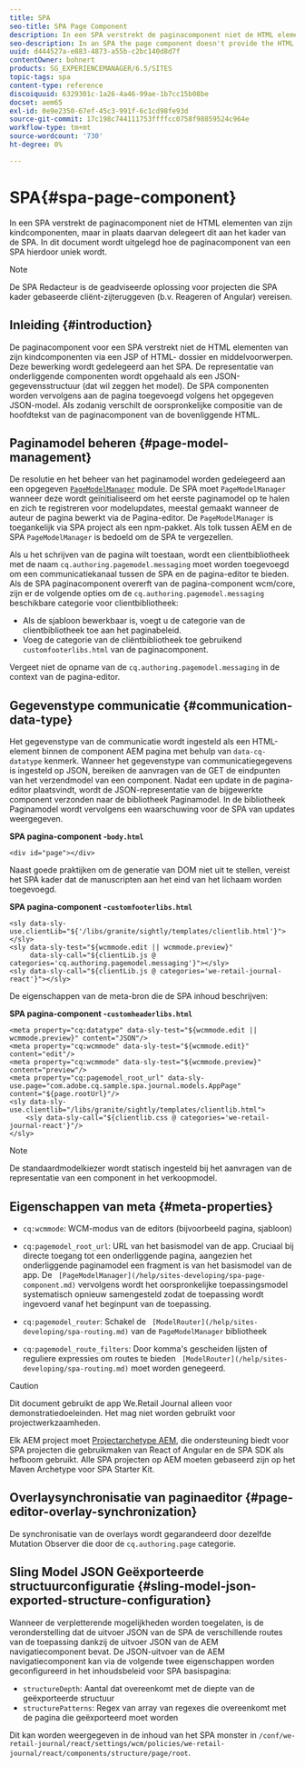 ```yaml
---
title: SPA
seo-title: SPA Page Component
description: In een SPA verstrekt de paginacomponent niet de HTML elementen van zijn kindcomponenten, maar in plaats daarvan delegeert dit aan het kader van de SPA. In dit document wordt uitgelegd hoe de paginacomponent van een SPA hierdoor uniek wordt.
seo-description: In an SPA the page component doesn't provide the HTML elements of its child components, but instead delegates this to the SPA framework. This document explains how this makes the page component of an SPA unique.
uuid: d444527a-e883-4873-a55b-c2bc140d8d7f
contentOwner: bohnert
products: SG_EXPERIENCEMANAGER/6.5/SITES
topic-tags: spa
content-type: reference
discoiquuid: 6329301c-1a26-4a46-99ae-1b7cc15b08be
docset: aem65
exl-id: 0e9e2350-67ef-45c3-991f-6c1cd98fe93d
source-git-commit: 17c198c744111753ffffcc0758f98859524c964e
workflow-type: tm+mt
source-wordcount: '730'
ht-degree: 0%

---
```


# SPA{#spa-page-component}

In een SPA verstrekt de paginacomponent niet de HTML elementen van zijn kindcomponenten, maar in plaats daarvan delegeert dit aan het kader van de SPA. In dit document wordt uitgelegd hoe de paginacomponent van een SPA hierdoor uniek wordt.

>[!NOTE]
>
>De SPA Redacteur is de geadviseerde oplossing voor projecten die SPA kader gebaseerde cliënt-zijteruggeven (b.v. Reageren of Angular) vereisen.

## Inleiding {#introduction}

De paginacomponent voor een SPA verstrekt niet de HTML elementen van zijn kindcomponenten via een JSP of HTML- dossier en middelvoorwerpen. Deze bewerking wordt gedelegeerd aan het SPA. De representatie van onderliggende componenten wordt opgehaald als een JSON-gegevensstructuur (dat wil zeggen het model). De SPA componenten worden vervolgens aan de pagina toegevoegd volgens het opgegeven JSON-model. Als zodanig verschilt de oorspronkelijke compositie van de hoofdtekst van de paginacomponent van de bovenliggende HTML.

## Paginamodel beheren {#page-model-management}

De resolutie en het beheer van het paginamodel worden gedelegeerd aan een opgegeven [ `PageModelManager`](/help/sites-developing/spa-blueprint.md#pagemodelmanager) module. De SPA moet `PageModelManager` wanneer deze wordt geïnitialiseerd om het eerste paginamodel op te halen en zich te registreren voor modelupdates, meestal gemaakt wanneer de auteur de pagina bewerkt via de Pagina-editor. De `PageModelManager` is toegankelijk via SPA project als een npm-pakket. Als tolk tussen AEM en de SPA `PageModelManager` is bedoeld om de SPA te vergezellen.

Als u het schrijven van de pagina wilt toestaan, wordt een clientbibliotheek met de naam `cq.authoring.pagemodel.messaging` moet worden toegevoegd om een communicatiekanaal tussen de SPA en de pagina-editor te bieden. Als de SPA paginacomponent overerft van de pagina-component wcm/core, zijn er de volgende opties om de `cq.authoring.pagemodel.messaging` beschikbare categorie voor clientbibliotheek:

* Als de sjabloon bewerkbaar is, voegt u de categorie van de clientbibliotheek toe aan het paginabeleid.
* Voeg de categorie van de cliëntbibliotheek toe gebruikend `customfooterlibs.html` van de paginacomponent.

Vergeet niet de opname van de `cq.authoring.pagemodel.messaging` in de context van de pagina-editor.

## Gegevenstype communicatie {#communication-data-type}

Het gegevenstype van de communicatie wordt ingesteld als een HTML-element binnen de component AEM pagina met behulp van `data-cq-datatype` kenmerk. Wanneer het gegevenstype van communicatiegegevens is ingesteld op JSON, bereiken de aanvragen van de GET de eindpunten van het verzendmodel van een component. Nadat een update in de pagina-editor plaatsvindt, wordt de JSON-representatie van de bijgewerkte component verzonden naar de bibliotheek Paginamodel. In de bibliotheek Paginamodel wordt vervolgens een waarschuwing voor de SPA van updates weergegeven.

**SPA pagina-component -`body.html`**

```
<div id="page"></div>
```

Naast goede praktijken om de generatie van DOM niet uit te stellen, vereist het SPA kader dat de manuscripten aan het eind van het lichaam worden toegevoegd.

**SPA pagina-component -`customfooterlibs.html`**

```
<sly data-sly-use.clientLib="${'/libs/granite/sightly/templates/clientlib.html'}"></sly>
<sly data-sly-test="${wcmmode.edit || wcmmode.preview}"
     data-sly-call="${clientLib.js @ categories='cq.authoring.pagemodel.messaging'}"></sly>
<sly data-sly-call="${clientLib.js @ categories='we-retail-journal-react'}"></sly>
```

De eigenschappen van de meta-bron die de SPA inhoud beschrijven:

**SPA pagina-component -`customheaderlibs.html`**

```
<meta property="cq:datatype" data-sly-test="${wcmmode.edit || wcmmode.preview}" content="JSON"/>
<meta property="cq:wcmmode" data-sly-test="${wcmmode.edit}" content="edit"/>
<meta property="cq:wcmmode" data-sly-test="${wcmmode.preview}" content="preview"/>
<meta property="cq:pagemodel_root_url" data-sly-use.page="com.adobe.cq.sample.spa.journal.models.AppPage" content="${page.rootUrl}"/>
<sly data-sly-use.clientlib="/libs/granite/sightly/templates/clientlib.html">
    <sly data-sly-call="${clientlib.css @ categories='we-retail-journal-react'}"/>
</sly>
```

>[!NOTE]
>
>De standaardmodelkiezer wordt statisch ingesteld bij het aanvragen van de representatie van een component in het verkoopmodel.

## Eigenschappen van meta {#meta-properties}

* `cq:wcmmode`: WCM-modus van de editors (bijvoorbeeld pagina, sjabloon)
* `cq:pagemodel_root_url`: URL van het basismodel van de app. Cruciaal bij directe toegang tot een onderliggende pagina, aangezien het onderliggende paginamodel een fragment is van het basismodel van de app. De ` [PageModelManager](/help/sites-developing/spa-page-component.md)` vervolgens wordt het oorspronkelijke toepassingsmodel systematisch opnieuw samengesteld zodat de toepassing wordt ingevoerd vanaf het beginpunt van de toepassing.

* `cq:pagemodel_router`: Schakel de ` [ModelRouter](/help/sites-developing/spa-routing.md)` van de `PageModelManager` bibliotheek

* `cq:pagemodel_route_filters`: Door komma&#39;s gescheiden lijsten of reguliere expressies om routes te bieden ` [ModelRouter](/help/sites-developing/spa-routing.md)` moet worden genegeerd.

>[!CAUTION]
>
>Dit document gebruikt de app We.Retail Journal alleen voor demonstratiedoeleinden. Het mag niet worden gebruikt voor projectwerkzaamheden.
>
>Elk AEM project moet [Projectarchetype AEM](https://experienceleague.adobe.com/docs/experience-manager-core-components/using/developing/archetype/overview.html), die ondersteuning biedt voor SPA projecten die gebruikmaken van React of Angular en de SPA SDK als hefboom gebruikt. Alle SPA projecten op AEM moeten gebaseerd zijn op het Maven Archetype voor SPA Starter Kit.

## Overlaysynchronisatie van paginaeditor {#page-editor-overlay-synchronization}

De synchronisatie van de overlays wordt gegarandeerd door dezelfde Mutation Observer die door de `cq.authoring.page` categorie.

## Sling Model JSON Geëxporteerde structuurconfiguratie {#sling-model-json-exported-structure-configuration}

Wanneer de verpletterende mogelijkheden worden toegelaten, is de veronderstelling dat de uitvoer JSON van de SPA de verschillende routes van de toepassing dankzij de uitvoer JSON van de AEM navigatiecomponent bevat. De JSON-uitvoer van de AEM navigatiecomponent kan via de volgende twee eigenschappen worden geconfigureerd in het inhoudsbeleid voor SPA basispagina:

* `structureDepth`: Aantal dat overeenkomt met de diepte van de geëxporteerde structuur
* `structurePatterns`: Regex van array van regexes die overeenkomt met de pagina die geëxporteerd moet worden

Dit kan worden weergegeven in de inhoud van het SPA monster in `/conf/we-retail-journal/react/settings/wcm/policies/we-retail-journal/react/components/structure/page/root`.
